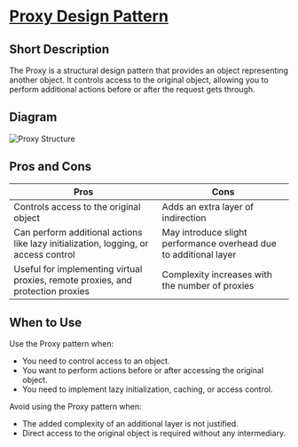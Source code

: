 # [Proxy Design Pattern](https://refactoring.guru/design-patterns/proxy)

## Short Description

The Proxy is a structural design pattern that provides an object representing another object. It controls access to the original object, allowing you to perform additional actions before or after the request gets through.

## Diagram

![Proxy Structure](https://refactoring.guru/images/patterns/diagrams/proxy/structure.png)

## Pros and Cons

| Pros                                                                 | Cons                                                                 |
|----------------------------------------------------------------------|----------------------------------------------------------------------|
| Controls access to the original object                               | Adds an extra layer of indirection                                  |
| Can perform additional actions like lazy initialization, logging, or access control | May introduce slight performance overhead due to additional layer |
| Useful for implementing virtual proxies, remote proxies, and protection proxies | Complexity increases with the number of proxies                      |

## When to Use

Use the Proxy pattern when:

- You need to control access to an object.
- You want to perform actions before or after accessing the original object.
- You need to implement lazy initialization, caching, or access control.

Avoid using the Proxy pattern when:

- The added complexity of an additional layer is not justified.
- Direct access to the original object is required without any intermediary.

